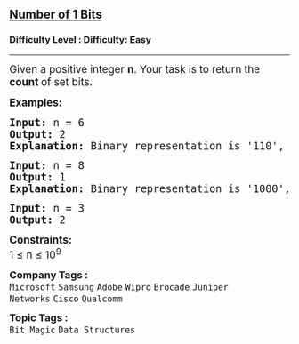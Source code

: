 <h2><a href="https://www.geeksforgeeks.org/problems/set-bits0143/1?page=1&category=Bit%20Magic&status=unsolved&sortBy=submissions">Number of 1 Bits</a></h2><h3>Difficulty Level : Difficulty: Easy</h3><hr><div class="problems_problem_content__Xm_eO"><p><span style="font-size: 14pt;">Given a positive integer <strong>n</strong>. Your task is to return the <strong>count </strong>of set bits.</span></p>
<p><span style="font-size: 14pt;"><strong>Examples:</strong></span></p>
<pre><span style="font-size: 14pt;"><strong>Input: </strong>n = 6
<strong>Output: </strong>2
<strong>Explanation: </strong>Binary representation is '110', so the count of the set bit is 2.</span></pre>
<pre><span style="font-size: 14pt;"><strong>Input:</strong> n =<strong> </strong>8
<strong>Output: </strong>1
<strong>Explanation: </strong>Binary representation is '1000', so the count of the set bit is 1.<br></span></pre>
<pre><span style="font-size: 14pt;"><strong>Input:</strong> n =<strong> </strong>3
<strong>Output: </strong>2</span></pre>
<p><span style="font-size: 14pt;"><strong>Constraints:</strong><br>1 ≤ n ≤ 10<sup>9</sup></span></p></div><p><span style=font-size:18px><strong>Company Tags : </strong><br><code>Microsoft</code>&nbsp;<code>Samsung</code>&nbsp;<code>Adobe</code>&nbsp;<code>Wipro</code>&nbsp;<code>Brocade</code>&nbsp;<code>Juniper Networks</code>&nbsp;<code>Cisco</code>&nbsp;<code>Qualcomm</code>&nbsp;<br><p><span style=font-size:18px><strong>Topic Tags : </strong><br><code>Bit Magic</code>&nbsp;<code>Data Structures</code>&nbsp;